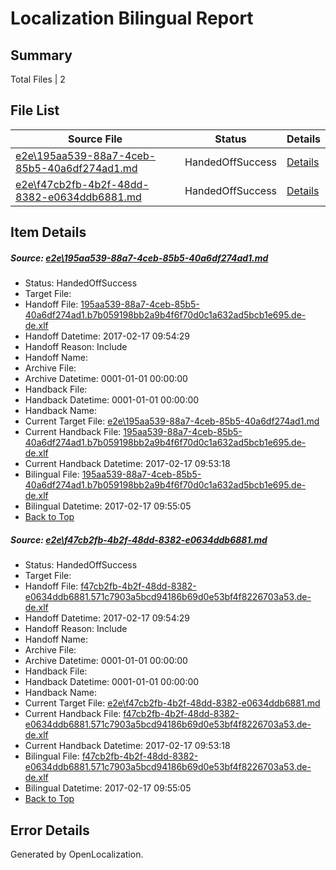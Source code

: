 # <a name='report-top'></a> Localization Bilingual Report

## Summary
 Total Files | 2

## File List
 Source File | Status | Details 
 ----------- | ------ | ------- 
 [e2e\195aa539-88a7-4ceb-85b5-40a6df274ad1.md](https://github.com/OpenLocalizationTestOrg/ol-test0/blob/bb82c66b9049e03f840363fbfc7042b438479d55/e2e/195aa539-88a7-4ceb-85b5-40a6df274ad1.md) | HandedOffSuccess | [Details](#21697487fdddba21b18c62cdabf5e2fd6c3d1a732)
 [e2e\f47cb2fb-4b2f-48dd-8382-e0634ddb6881.md](https://github.com/OpenLocalizationTestOrg/ol-test0/blob/bb82c66b9049e03f840363fbfc7042b438479d55/e2e/f47cb2fb-4b2f-48dd-8382-e0634ddb6881.md) | HandedOffSuccess | [Details](#de41a414ab7e1b0cd65758a19ed29da554518c604)

## Item Details
##### <a name='21697487fdddba21b18c62cdabf5e2fd6c3d1a732'></a> Source: [e2e\195aa539-88a7-4ceb-85b5-40a6df274ad1.md](https://github.com/OpenLocalizationTestOrg/ol-test0/blob/bb82c66b9049e03f840363fbfc7042b438479d55/e2e/195aa539-88a7-4ceb-85b5-40a6df274ad1.md)
* Status: HandedOffSuccess
* Target File: 
* Handoff File: [195aa539-88a7-4ceb-85b5-40a6df274ad1.b7b059198bb2a9b4f6f70d0c1a632ad5bcb1e695.de-de.xlf](https://github.com/OpenLocalizationTestOrg/ol-test4-handoff/blob/d742bac1b547ad1ae4360715a28dc750e62f7000/ol-handoff/OpenLocalizationTestOrg/ol-test4-dede/xinjiang/ht/195aa539-88a7-4ceb-85b5-40a6df274ad1.b7b059198bb2a9b4f6f70d0c1a632ad5bcb1e695.de-de.xlf)
* Handoff Datetime: 2017-02-17 09:54:29
* Handoff Reason: Include
* Handoff Name: 
* Archive File: 
* Archive Datetime: 0001-01-01 00:00:00
* Handback File: 
* Handback Datetime: 0001-01-01 00:00:00
* Handback Name: 
* Current Target File: [e2e\195aa539-88a7-4ceb-85b5-40a6df274ad1.md](https://github.com/OpenLocalizationTestOrg/ol-test4-dede/blob/edf4c12bee2f28d129827c2bd2451e586caa3252/e2e/195aa539-88a7-4ceb-85b5-40a6df274ad1.md)
* Current Handback File: [195aa539-88a7-4ceb-85b5-40a6df274ad1.b7b059198bb2a9b4f6f70d0c1a632ad5bcb1e695.de-de.xlf](https://github.com/OpenLocalizationTestOrg/ol-test4-handback/blob/1c6f12ff9d42b8790c8f9599a1b25e007ef88c7b/ol-handback/OpenLocalizationTestOrg/ol-test4-dede/xinjiang/ht/195aa539-88a7-4ceb-85b5-40a6df274ad1.b7b059198bb2a9b4f6f70d0c1a632ad5bcb1e695.de-de.xlf)
* Current Handback Datetime: 2017-02-17 09:53:18
* Bilingual File: [195aa539-88a7-4ceb-85b5-40a6df274ad1.b7b059198bb2a9b4f6f70d0c1a632ad5bcb1e695.de-de.xlf](https://github.com/OpenLocalizationTestOrg/ol-test4-handback/blob/1c6f12ff9d42b8790c8f9599a1b25e007ef88c7b/ol-handback/OpenLocalizationTestOrg/ol-test4-dede/xinjiang/ht/195aa539-88a7-4ceb-85b5-40a6df274ad1.b7b059198bb2a9b4f6f70d0c1a632ad5bcb1e695.de-de.xlf)
* Bilingual Datetime: 2017-02-17 09:55:05
* [Back to Top](#report-top)

##### <a name='de41a414ab7e1b0cd65758a19ed29da554518c604'></a> Source: [e2e\f47cb2fb-4b2f-48dd-8382-e0634ddb6881.md](https://github.com/OpenLocalizationTestOrg/ol-test0/blob/bb82c66b9049e03f840363fbfc7042b438479d55/e2e/f47cb2fb-4b2f-48dd-8382-e0634ddb6881.md)
* Status: HandedOffSuccess
* Target File: 
* Handoff File: [f47cb2fb-4b2f-48dd-8382-e0634ddb6881.571c7903a5bcd94186b69d0e53bf4f8226703a53.de-de.xlf](https://github.com/OpenLocalizationTestOrg/ol-test4-handoff/blob/d742bac1b547ad1ae4360715a28dc750e62f7000/ol-handoff/OpenLocalizationTestOrg/ol-test4-dede/xinjiang/ht/f47cb2fb-4b2f-48dd-8382-e0634ddb6881.571c7903a5bcd94186b69d0e53bf4f8226703a53.de-de.xlf)
* Handoff Datetime: 2017-02-17 09:54:29
* Handoff Reason: Include
* Handoff Name: 
* Archive File: 
* Archive Datetime: 0001-01-01 00:00:00
* Handback File: 
* Handback Datetime: 0001-01-01 00:00:00
* Handback Name: 
* Current Target File: [e2e\f47cb2fb-4b2f-48dd-8382-e0634ddb6881.md](https://github.com/OpenLocalizationTestOrg/ol-test4-dede/blob/edf4c12bee2f28d129827c2bd2451e586caa3252/e2e/f47cb2fb-4b2f-48dd-8382-e0634ddb6881.md)
* Current Handback File: [f47cb2fb-4b2f-48dd-8382-e0634ddb6881.571c7903a5bcd94186b69d0e53bf4f8226703a53.de-de.xlf](https://github.com/OpenLocalizationTestOrg/ol-test4-handback/blob/1c6f12ff9d42b8790c8f9599a1b25e007ef88c7b/ol-handback/OpenLocalizationTestOrg/ol-test4-dede/xinjiang/ht/f47cb2fb-4b2f-48dd-8382-e0634ddb6881.571c7903a5bcd94186b69d0e53bf4f8226703a53.de-de.xlf)
* Current Handback Datetime: 2017-02-17 09:53:18
* Bilingual File: [f47cb2fb-4b2f-48dd-8382-e0634ddb6881.571c7903a5bcd94186b69d0e53bf4f8226703a53.de-de.xlf](https://github.com/OpenLocalizationTestOrg/ol-test4-handback/blob/1c6f12ff9d42b8790c8f9599a1b25e007ef88c7b/ol-handback/OpenLocalizationTestOrg/ol-test4-dede/xinjiang/ht/f47cb2fb-4b2f-48dd-8382-e0634ddb6881.571c7903a5bcd94186b69d0e53bf4f8226703a53.de-de.xlf)
* Bilingual Datetime: 2017-02-17 09:55:05
* [Back to Top](#report-top)


## Error Details

Generated by OpenLocalization.
